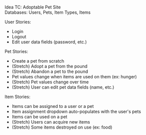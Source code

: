 Idea TC: Adoptable Pet Site  
Databases: Users, Pets, Item Types, Items  

User Stories:  
  - Login
  - Logout 
  - Edit user data fields (password, etc.)  

Pet Stories: 
  - Create a pet from scratch 
  - (Stretch) Adopt a pet from the pound 
  - (Stretch) Abandon a pet to the pound 
  - Pet values change when items are used on them (ex: hunger)
  - (Stretch) Pet values change over time 
  - (Stretch) User can edit pet data fields (name, etc.)  

Item Stories: 
  - Items can be assigned to a user or a pet
  - Item assignment dropdown auto-populates with the user's pets
  - Items can be used on a pet 
  - (Stretch) Users can acquire new items
  - (Stretch) Some items destroyed on use (ex: food)
